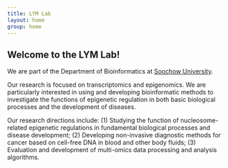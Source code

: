 ```yaml
---
title: LYM Lab
layout: home
group: home
---
```


## Welcome to the LYM Lab!

We are part of the Department of Bioinformatics at [Soochow University](https://www.suda.edu.cn/).

Our research is focused on transcriptomics and epigenomics. We are particularly interested in using and developing bioinformatic methods to investigate the functions of epigenetic regulation in both basic biological processes and the development of diseases.

Our research directions include: 
(1) Studying the function of nucleosome-related epigenetic regulations in fundamental biological processes and disease development; 
(2) Developing non-invasive diagnostic methods for cancer based on cell-free DNA in blood and other body fluids; 
(3) Evaluation and development of multi-omics data processing and analysis algorithms.
